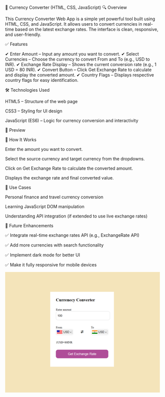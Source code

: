 💱 Currency Converter (HTML, CSS, JavaScript)
🔍 Overview

This Currency Converter Web App is a simple yet powerful tool built using HTML, CSS, and JavaScript. It allows users to convert currencies in real-time based on the latest exchange rates. The interface is clean, responsive, and user-friendly.

✅ Features

✔ Enter Amount – Input any amount you want to convert.
✔ Select Currencies – Choose the currency to convert From and To (e.g., USD to INR).
✔ Exchange Rate Display – Shows the current conversion rate (e.g., 1 USD = 80 INR).
✔ Convert Button – Click Get Exchange Rate to calculate and display the converted amount.
✔ Country Flags – Displays respective country flags for easy identification.

🛠 Technologies Used

HTML5 – Structure of the web page

CSS3 – Styling for UI design

JavaScript (ES6) – Logic for currency conversion and interactivity

📸 Preview

📂 How It Works

Enter the amount you want to convert.

Select the source currency and target currency from the dropdowns.

Click on Get Exchange Rate to calculate the converted amount.

Displays the exchange rate and final converted value.

📌 Use Cases

Personal finance and travel currency conversion

Learning JavaScript DOM manipulation

Understanding API integration (if extended to use live exchange rates)

🚀 Future Enhancements

✅ Integrate real-time exchange rates API (e.g., ExchangeRate API)

✅ Add more currencies with search functionality

✅ Implement dark mode for better UI

✅ Make it fully responsive for mobile devices

![Currency Converter](Currencyconverter.png)
